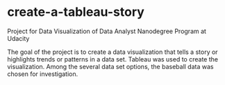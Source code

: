 # create-a-tableau-story
Project for Data Visualization of Data Analyst Nanodegree Program at Udacity

The goal of the project is to create a data visualization that tells a story or highlights trends or patterns in a data set. Tableau was used to create the visualization. Among the several data set options, the baseball data was chosen for investigation.
